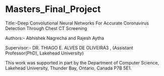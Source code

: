 # Masters_Final_Project

Title:-Deep Convolutional Neural Networks For
Accurate Coronavirus Detection
Through Chest CT Screening

Authors:-
Abhishek Nagrecha and Rajesh Aytha

Supervisor:-
DR. THIAGO E. ALVES DE OLIVEIRA3
, (Assistant Professor(PhD), Lakehead University)


This work was supported in part by the Department of Computer Science, Lakehead University, Thunder Bay, Ontario, Canada P7B 5E1.


